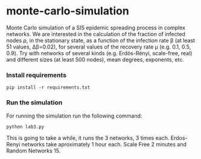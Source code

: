 # monte-carlo-simulation

Monte Carlo simulation of a SIS epidemic spreading process in complex networks. We are interested in the calculation of the fraction of infected nodes ρ, in the stationary state, as a function of the infection rate β (at least 51 values, Δβ=0.02), for several values of the recovery rate μ (e.g. 0.1, 0.5, 0.9). Try with networks of several kinds (e.g. Erdös-Rényi, scale-free, real) and different sizes (at least 500 nodes), mean degrees, exponents, etc.

### Install requirements

```
pip install -r requirements.txt
```

### Run the simulation

For running the simulation run the following command:
```
python lab3.py
```

This is going to take a while, it runs the 3 networks, 3 times each. Erdos-Renyi networks take aproximately 1 hour each. Scale Free 2 minutes and Random Networks 15.